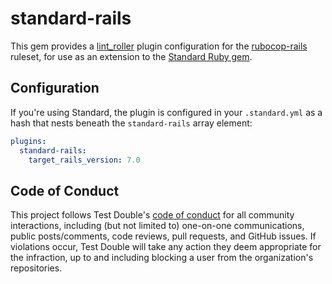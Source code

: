 # standard-rails

This gem provides a [lint_roller](https://github.com/standardrb/lint_roller)
plugin configuration for the
[rubocop-rails](https://github.com/rubocop/rubocop-rails) ruleset, for use
as an extension to the [Standard Ruby
gem](https://github.com/standardrb/standard).

## Configuration

If you're using Standard, the plugin is configured in your `.standard.yml` as a
hash that nests beneath the `standard-rails` array element:

```yaml
plugins:
  standard-rails:
    target_rails_version: 7.0
```

## Code of Conduct

This project follows Test Double's [code of
conduct](https://testdouble.com/code-of-conduct) for all community interactions,
including (but not limited to) one-on-one communications, public posts/comments,
code reviews, pull requests, and GitHub issues. If violations occur, Test Double
will take any action they deem appropriate for the infraction, up to and
including blocking a user from the organization's repositories.

